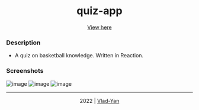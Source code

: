 # <div align="center">quiz-app</div>

 <div align="center"> 
<a href="https://vlad-yan.github.io/quiz-app/">View here</a>
</div>

### Description
- A quiz on basketball knowledge. Written in Reaction.

### Screenshots
![image](https://user-images.githubusercontent.com/93535054/196051141-f7ab7340-e391-48a4-9377-4a8d74310587.png)
![image](https://user-images.githubusercontent.com/93535054/196051160-977a8b43-3245-4d90-9829-ca182dbe0dda.png)
![image](https://user-images.githubusercontent.com/93535054/196051168-2d884934-05c4-4f59-a446-bf77c5a935f6.png)

***

<div align="center">
    2022 | <a href="https://github.com/Vlad-Yan"> Vlad-Yan </a>
</div>
